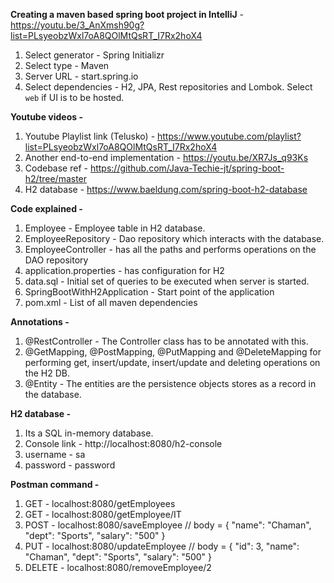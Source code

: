 **Creating a maven based spring boot project in IntelliJ** - https://youtu.be/3_AnXmsh90g?list=PLsyeobzWxl7oA8QOlMtQsRT_I7Rx2hoX4
1. Select generator - Spring Initializr
2. Select type - Maven
3. Server URL - start.spring.io
4. Select dependencies - H2, JPA, Rest repositories and Lombok. Select `web` if UI is to be hosted.

**Youtube videos -**
1. Youtube Playlist link (Telusko) - https://www.youtube.com/playlist?list=PLsyeobzWxl7oA8QOlMtQsRT_I7Rx2hoX4
2. Another end-to-end implementation - https://youtu.be/XR7Js_q93Ks
3. Codebase ref - https://github.com/Java-Techie-jt/spring-boot-h2/tree/master
4. H2 database - https://www.baeldung.com/spring-boot-h2-database

**Code explained -**
1. Employee - Employee table in H2 database.
2. EmployeeRepository - Dao repository which interacts with the database.
3. EmployeeController - has all the paths and performs operations on the DAO repository
4. application.properties - has configuration for H2
5. data.sql - Initial set of queries to be executed when server is started.
6. SpringBootWithH2Application - Start point of the application
7. pom.xml - List of all maven dependencies

**Annotations -**
1. @RestController - The Controller class has to be annotated with this.
2. @GetMapping, @PostMapping, @PutMapping and @DeleteMapping for performing get, insert/update, insert/update and deleting operations on the H2 DB.
3. @Entity - The entities are the persistence objects stores as a record in the database.

**H2 database -**
1. Its a SQL in-memory database.
2. Console link - http://localhost:8080/h2-console
3. username - sa
4. password - password

**Postman command -**
1. GET - localhost:8080/getEmployees
2. GET - localhost:8080/getEmployee/IT
3. POST - localhost:8080/saveEmployee // body = {  "name": "Chaman",     "dept": "Sports",     "salary": "500" }
4. PUT - localhost:8080/updateEmployee // body = {     "id": 3,  "name": "Chaman",     "dept": "Sports",     "salary": "500" }
5. DELETE - localhost:8080/removeEmployee/2
